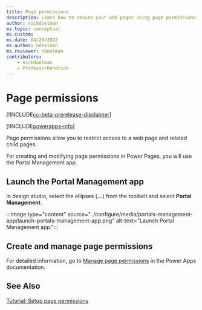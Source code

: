 ```yaml
---
title: Page permissions
description: Learn how to secure your web pages using page permissions.
author: nickdoelman
ms.topic: conceptual
ms.custom: 
ms.date: 04/29/2022
ms.author: ndoelman
ms.reviewer: ndoelman
contributors:
    - nickdoelman
    - ProfessorKendrick
---
```


# Page permissions

[!INCLUDE[cc-beta-prerelease-disclaimer](../includes/cc-beta-prerelease-disclaimer.md)]

[!INCLUDE[powerapps-info](../includes/cc-powerapps-info.md)]

Page permissions allow you to restrict access to a web page and related child pages.

For creating and modifying page permissions in Power Pages, you will use the Portal Management app.

## Launch the Portal Management app

In design studio, select the ellipses (**...**) from the toolbelt and select **Portal Management**.

:::image type="content" source="../configure/media/portals-management-app/launch-portals-management-app.png" alt-text="Launch Portal Management app.":::

## Create and manage page permissions

For detailed information, go to [Manage page permissions](/power-apps/maker/portals/configure/webpage-access-control) in the Power Apps documentation.

## See Also

[Tutorial: Setup page permissions](../getting-started/tutorial-setup-page-permissions.md)<br>
